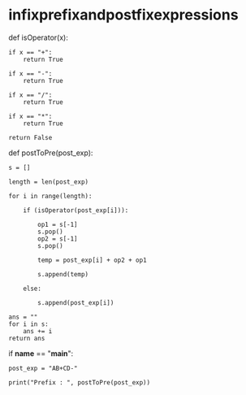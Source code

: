 # infixprefixandpostfixexpressions
def isOperator(x):

    if x == "+":
        return True

    if x == "-":
        return True

    if x == "/":
        return True

    if x == "*":
        return True

    return False

def postToPre(post_exp):

    s = []

    length = len(post_exp)

    for i in range(length):

        if (isOperator(post_exp[i])):

            op1 = s[-1]
            s.pop()
            op2 = s[-1]
            s.pop()

            temp = post_exp[i] + op2 + op1

            s.append(temp)

        else:

            s.append(post_exp[i])

    ans = ""
    for i in s:
        ans += i
    return ans

if __name__ == "__main__":

    post_exp = "AB+CD-"

    print("Prefix : ", postToPre(post_exp))
